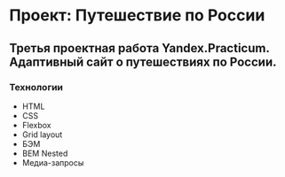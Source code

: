 # Проект: Путешествие по России
## Третья проектная работа Yandex.Practicum. Адаптивный сайт о путешествиях по России.
### Технологии
* HTML
* CSS
* Flexbox
* Grid layout
* БЭМ
* BEM Nested
* Медиа-запросы

